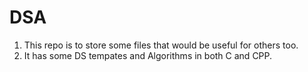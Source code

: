 # DSA

1. This repo is to store some files that would be useful for others too.
2. It has some DS tempates and Algorithms in both C and CPP.
